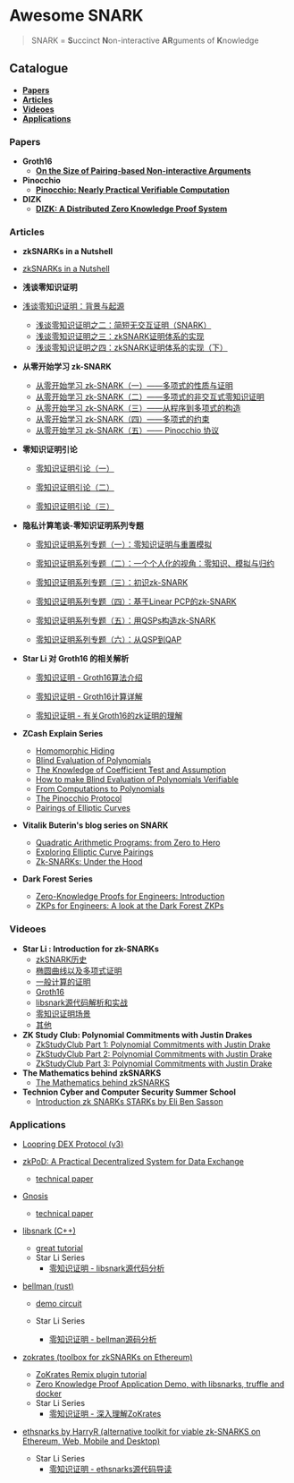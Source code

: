 # Awesome SNARK

> SNARK = **S**uccinct **N**on-interactive **AR**guments of **K**nowledge

## Catalogue

- [**Papers**](#Papers)
- [**Articles**](#Articles)
- [**Videoes**](#Videoes)
- [**Applications**](#Applications)

### Papers

- **Groth16**
  - [**On the Size of Pairing-based Non-interactive Arguments**](https://eprint.iacr.org/2016/260.pdf)
- **Pinocchio**
  - [**Pinocchio: Nearly Practical Verifiable Computation**](https://eprint.iacr.org/2013/279.pdf)
- **DIZK**
  - [**DIZK: A Distributed Zero Knowledge Proof System**](https://eprint.iacr.org/2018/691.pdf)

### Articles

- **zkSNARKs in a Nutshell**
- [zkSNARKs in a Nutshell](https://chriseth.github.io/notes/articles/zksnarks/zksnarks.pdf)
- **浅谈零知识证明**
- [浅谈零知识证明：背景与起源](https://zhuanlan.zhihu.com/p/98077048)
  - [浅谈零知识证明之二：简短无交互证明（SNARK）](https://zhuanlan.zhihu.com/p/150246147)
  - [浅谈零知识证明之三：zkSNARK证明体系的实现](https://zhuanlan.zhihu.com/p/150752963)
  - [浅谈零知识证明之四：zkSNARK证明体系的实现（下）](https://zhuanlan.zhihu.com/p/159003974)
- **从零开始学习 zk-SNARK**

  - [从零开始学习 zk-SNARK（一）——多项式的性质与证明](https://mp.weixin.qq.com/s?__biz=MzIxNjkwODE5NQ==&mid=2247484148&idx=1&sn=7cc0f42d16cdc9dd3ec9aced08b68ee8&chksm=9780aa38a0f7232e5ed8f939f4ef2dd9a6fa8be0514adb552ca0139cbe4815bc2d3804ca70cf&scene=21#wechat_redirect)
  - [从零开始学习 zk-SNARK（二）——多项式的非交互式零知识证明](http://mp.weixin.qq.com/s?__biz=MzIxNjkwODE5NQ==&mid=2247484247&idx=1&sn=f6ebfc82f105b6253f7d3b97ad77dc22&chksm=9780ab9ba0f7228dbd9d63a46b8aeaabc791b833ca9372a74978d0a496c4d4f4083b347b373f&scene=21#wechat_redirect)
  - [从零开始学习 zk-SNARK（三）——从程序到多项式的构造](https://mp.weixin.qq.com/s?__biz=MzIxNjkwODE5NQ==&mid=2247484357&idx=1&sn=c07ab2eab9fc81122f4788418eba2af1&chksm=9780ab09a0f7221f0eb5049da5056bdbe9702a6fc03e3d053ad18ea60e9d75c2037ad545e1a0&scene=21#wechat_redirect)
  - [从零开始学习 zk-SNARK（四）——多项式的约束](https://mp.weixin.qq.com/s?__biz=MzIxNjkwODE5NQ==&mid=2247484591&idx=1&sn=f93a4197ebea256a2d4b428aa0440b71&chksm=9780ac63a0f72575ddb8cad0db4844e441ab17aee870c9f32c4f7716f4297b90b4750784cab7&scene=21#wechat_redirect)
  - [从零开始学习 zk-SNARK（五）—— Pinocchio 协议](https://mp.weixin.qq.com/s?__biz=MzIxNjkwODE5NQ==&mid=2247484672&idx=1&sn=a41bc8436703e8e2bab9ad16634956e5&chksm=9780adcca0f724dadb06f670a9b783c6d50426354e408b3b7a7d7f5d21dddc061c7cc9aa19ac&scene=126&sessionid=1582877142&key=8acab5498f5cdd67ccdcd60cacf7129275858b33cf051cb3d67903d157d9350a31006558d408e9ffe0a1da53f002b6cb74a1b7508974921c75e2814d68a474b1ba4ee891ad6afe73cb35216da65831a8&ascene=1&uin=MjkxMDEwNDIxNg%3D%3D&devicetype=Windows+10&version=6208006f&lang=zh_CN&exportkey=AWgf%2Bf10pjTA0YsptVykVCg%3D&pass_ticket=eANWZ1i%2FBVe2hlVxaFZlGG9Ldcz1txhiBosrZnI%2FCCsXSH3S0fEMOZdkQFdlShrQ)
- **零知识证明引论**

  - [零知识证明引论（一）](https://mp.weixin.qq.com/s?__biz=MzU5Nzk4MTMwMg==&mid=2247488922&idx=1&sn=a57b852193bfabf709d1db2989223dcc&chksm=fe4a7483c93dfd9591f3382bb3ea5cf00ae93117823c1fa5485aee4bf1c4b638adacb61a35c2&scene=178&cur_album_id=1594821581158055936#rd)

  - [零知识证明引论（二）](https://mp.weixin.qq.com/s?__biz=MzU5Nzk4MTMwMg==&mid=2247490390&idx=1&sn=b700e3bdf0d821871fd9e583cdc8b910&chksm=fe4a7a4fc93df3598498892a67243594eedd64be28c3dab8412f56c0d83d3fc481c73b17f70f&scene=178&cur_album_id=1594821581158055936#rd)
  - [零知识证明引论（三）](https://mp.weixin.qq.com/s/VM7BTUix54NrGrcSKad2-Q)
- **隐私计算笔谈-零知识证明系列专题**

  - [零知识证明系列专题（一）：零知识证明与重置模拟](https://mp.weixin.qq.com/s?__biz=MzU0ODg1NDc1MQ==&mid=2247489786&idx=1&sn=338b316c0368410379c46318cd60ea92&chksm=fbb9964accce1f5c573f3b7cd3fe220da1b9723d0e112a308ed686da1c932f065c0c786cd792&scene=21#wechat_redirect)
  - [零知识证明系列专题（二）：一个个人化的视角：零知识、模拟与归约](https://mp.weixin.qq.com/s?__biz=MzU0ODg1NDc1MQ==&mid=2247489993&idx=1&sn=0657d366530ac21e49d3a9a8083631a9&chksm=fbb99779ccce1e6f5df4c6a22d7de601de883585728788981c49bc5145d422f40d6bbd087cdc&scene=21#wechat_redirect)
  - [零知识证明系列专题（三）：初识zk-SNARK](https://mp.weixin.qq.com/s/cdchHTNIlT88mDZwu2yKxw)
  - [零知识证明系列专题（四）：基于Linear PCP的zk-SNARK](https://mp.weixin.qq.com/s/ZYmzn4-LfUD1o9NtDM8ahQ)
  - [零知识证明系列专题（五）：用QSPs构造zk-SNARK](https://mp.weixin.qq.com/s/ksTFqX99zQDS0ECn7AqDQw)
  
  - [零知识证明系列专题（六）：从QSP到QAP](https://mp.weixin.qq.com/s/kXXdvNhRvsdLpv1UUIACQw)
- **Star Li 对 Groth16 的相关解析**

  - [零知识证明 - Groth16算法介绍](https://mp.weixin.qq.com/s/SguBb5vyAm2Vzht7WKgzug)

  - [零知识证明 - Groth16计算详解](https://mp.weixin.qq.com/s?__biz=MzU5MzMxNTk2Nw==&mid=2247486744&idx=1&sn=26425829ffedf25e9cf2652eb2dd24cd&chksm=fe131c08c964951ee9ce7204425b0f38a15a87e09da9fa44219ca3b53f2572dffe34904f8b60&scene=178&cur_album_id=1458661849167511555#rd)

  - [零知识证明 - 有关Groth16的zk证明的理解](https://mp.weixin.qq.com/s/x1ggw3VplXAIeL87D5bUfw)
- **ZCash Explain Series**

  - [Homomorphic Hiding](https://z.cash/blog/snark-explain)
  - [Blind Evaluation of Polynomials](https://z.cash/blog/snark-explain2)
  - [The Knowledge of Coefficient Test and Assumption](https://z.cash/blog/snark-explain3)
  - [How to make Blind Evaluation of Polynomials Verifiable](https://z.cash/blog/snark-explain4)
  - [From Computations to Polynomials](https://z.cash/blog/snark-explain5)
  - [The Pinocchio Protocol](https://z.cash/blog/snark-explain6)
  - [Pairings of Elliptic Curves](https://z.cash/blog/snark-explain7)
- **Vitalik Buterin's blog series on SNARK**
  - [Quadratic Arithmetic Programs: from Zero to Hero](https://medium.com/@VitalikButerin/quadratic-arithmetic-programs-from-zero-to-hero-f6d558cea649)
  - [Exploring Elliptic Curve Pairings](https://medium.com/@VitalikButerin/exploring-elliptic-curve-pairings-c73c1864e627)
  - [Zk-SNARKs: Under the Hood](https://medium.com/@VitalikButerin/zk-snarks-under-the-hood-b33151a013f6)
- **Dark Forest Series**

  - [Zero-Knowledge Proofs for Engineers: Introduction](https://blog.zkga.me/intro-to-zksnarks)
  - [ZKPs for Engineers: A look at the Dark Forest ZKPs](https://blog.zkga.me/df-init-circuit)

### Videoes

- **Star Li : Introduction for zk-SNARKs**
  - [zkSNARK历史](https://www.bilibili.com/video/BV1q741147nq)
  - [椭圆曲线以及多项式证明](https://www.bilibili.com/video/BV1z7411472z/?spm_id_from=333.788.videocard.0)
  - [一般计算的证明](https://www.bilibili.com/video/BV1pT4y1u7gA)
  - [Groth16](https://www.bilibili.com/video/BV1pa4y1e7EY)
  - [libsnark源代码解析和实战](https://www.bilibili.com/video/BV1qA411t7QP)
  - [零知识证明场景](https://www.bilibili.com/video/BV1Gg4y1B7CT)
  - [其他](https://www.bilibili.com/video/BV14e411W7Db)
- **ZK Study Club: Polynomial Commitments with Justin Drakes**
  - [ZkStudyClub Part 1: Polynomial Commitments with Justin Drake](https://www.youtube.com/watch?v=bz16BURH_u8)
  - [ZkStudyClub Part 2: Polynomial Commitments with Justin Drake](https://www.youtube.com/watch?v=BfV7HBHXfC0)
  - [ZkStudyClub Part 3: Polynomial Commitments with Justin Drake](https://www.youtube.com/watch?v=TbNauD5wgXM)
- **The Mathematics behind zkSNARKS**
  - [The Mathematics behind zkSNARKS](https://www.youtube.com/watch?v=iRQw2RpQAVc&t=2903s&ab_channel=LeastAuthority)
- **Technion Cyber and Computer Security Summer School**
  - [Introduction zk SNARKs STARKs by Eli Ben Sasson](https://www.youtube.com/watch?v=VUN35BC11Qw&ab_channel=Technion)

### Applications

- [Loopring DEX Protocol (v3)](https://github.com/Loopring/protocols/blob/master/packages/loopring_v3/DESIGN.md)

- [zkPoD: A Practical Decentralized System for Data Exchange](https://github.com/sec-bit/zkPoD-node)
  - [technical paper](https://sec-bit.github.io/zkPoD-node/paper.pdf)

- [Gnosis](https://github.com/gnosis)
  - [technical paper](https://github.com/gnosis/dex-research/blob/master/dFusion/dfusion.v1.pdf)

- [libsnark (C++)](https://github.com/scipr-lab/libsnark)

  - [great tutorial](https://github.com/christianlundkvist/libsnark-tutorial)
  - Star Li Series
    - [零知识证明 - libsnark源代码分析](https://mp.weixin.qq.com/s?__biz=MzU5MzMxNTk2Nw==&mid=2247486482&idx=1&sn=407d59e7fc47de0e929c653ce00eb260&chksm=fe131d02c9649414b27a0684ce950b2a63a84ca9c901f81b7251964befd3388e0f616df5bd4b&scene=21#wechat_redirect)

- [bellman (rust)](https://github.com/zkcrypto/bellman/)

  - [demo circuit](https://github.com/ebfull/bellman-demo)

  - Star Li Series
    - [零知识证明 - bellman源码分析](https://mp.weixin.qq.com/s?__biz=MzU5MzMxNTk2Nw==&mid=2247486293&idx=1&sn=f742b0df7f65384d9812a2b4c5ced561&chksm=fe131a45c9649353cce6b2de9fa63322f97f384ca6da2bce79f97afa6d8b8c193a76575cc1e8&scene=21#wechat_redirect)

- [zokrates (toolbox for zkSNARKs on Ethereum)](https://github.com/Zokrates/ZoKrates)

  - [ZoKrates Remix plugin tutorial](https://medium.com/coinmonks/zokrates-zksnarks-on-ethereum-made-easy-8022300f8ba6)
  - [Zero Knowledge Proof Application Demo, with libsnarks, truffle and docker](https://medium.com/hackernoon/zero-knowledge-proof-application-demo-2a457cfc73c1)
  - Star Li Series
    - [零知识证明 - 深入理解ZoKrates](https://mp.weixin.qq.com/s?__biz=MzU5MzMxNTk2Nw==&mid=2247486383&idx=1&sn=4b11dcdc3451809e9fffad517b7435d2&chksm=fe131abfc96493a9a14d452e64cd23d6343c6de9515c6108d061c817b703c8b1aa8760c81bd7&scene=21#wechat_redirect)

- [ethsnarks by HarryR (alternative toolkit for viable zk-SNARKS on Ethereum, Web, Mobile and Desktop)](https://github.com/HarryR/ethsnarks)

  - Star Li Series
    - [零知识证明 - ethsnarks源代码导读](https://mp.weixin.qq.com/s?__biz=MzU5MzMxNTk2Nw==&mid=2247486501&idx=1&sn=60b298472e4df5f149c43518d6c4f212&chksm=fe131d35c9649423f917bd6b90d515a997d865c5e78359e425b4434e501c19c6f0264ebd69f3&scene=21#wechat_redirect)